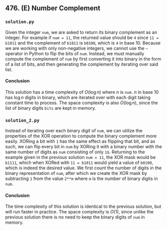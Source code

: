 ## 476. (E) Number Complement

### `solution.py`
Given the integer `num`, we are asked to return its binary complement as an integer. For example if `num = 11`, the returned value should be `4` since `11 = b1011` and the complement of `b1011` is `b0100`, which is `4` in base 10. Because we are working with only non-negative integers, we cannot use the `~` operator in Python to flip the bits of `num`. Instead, we must manually compute the complement of `num` by first converting it into binary in the form of a list of bits, and then generating the complement by iterating over said list.  

#### Conclusion
This solution has a time complexity of $O(\log n)$ where $n$ is `num`. $n$ in base 10 has $\log n$ digits in binary, which are iterated over with each digit taking constant time to process. The space complexity is also $O(\log n)$, since the list of binary digits `bits` are kept in memory.  
  


### `solution_2.py`
Instead of iterating over each binary digit of `num`, we can utilize the properties of the XOR operation to compute the binary complement more easily. XORing a bit with `1` has the same effect as flipping that bit, and as such, we can flip every bit in `num` by XORing it with a binary number with the same number of digits as `num` consisting of only `1`s. Returning to the example given in the previous solution `num = 11`, the XOR mask would be `b1111`, which when XORed with `11 = b1011` would yield a value of `b0100`, which is indeed the desired value. We first count the number of digits in the binary representation of `num`, after which we create the XOR mask by subtracting `1` from the value `2**m` where `m` is the number of binary digits in `num`.  

#### Conclusion
The time complexity of this solution is identical to the previous solution, but will run faster in practice. The space complexity is $O(1)$, since unlike the previous solution there is no need to keep the binary digits of `num` in memory.  
  

